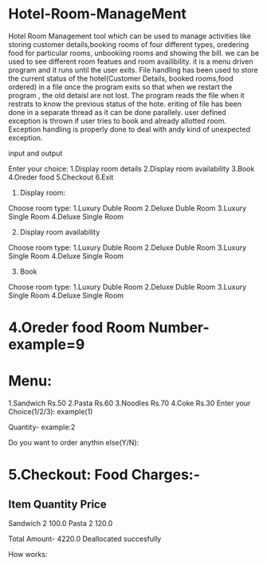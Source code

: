# Hotel-Room-ManageMent

Hotel Room Management tool which can be used to manage activities like storing customer details,booking rooms of four different types, oredering food for particular rooms, unbookiing rooms and showing the bill.
we can be used to see different room featues and room availibility. it is a menu driven program and it runs until the user exits.
File handling has been used to store the current status of the hotel(Customer Details, booked rooms,food ordered) in a file once the program exits so that when we restart the program , the old detaisl are not lost.
The program reads the file when it restrats to know the previous status of the hote. eriting of file has been done in a separate thread as it can be done parallely.
user defined exception is thrown if user tries to book and already allotted room.
Exception handling is properly done to deal with andy kind of unexpected exception.


input and output

Enter your choice:
1.Display room details
2.Display room availability
3.Book
4.Oreder food
5.Checkout
6.Exit

1. Display room:

Choose room type:
1.Luxury Duble Room
2.Deluxe Duble Room
3.Luxury Single Room
4.Deluxe Single Room

2. Display room availability

Choose room type:
1.Luxury Duble Room
2.Deluxe Duble Room
3.Luxury Single Room
4.Deluxe Single Room

3. Book

Choose room type:
1.Luxury Duble Room
2.Deluxe Duble Room
3.Luxury Single Room
4.Deluxe Single Room

4.Oreder food
Room Number- example=9
==========
   Menu:
==========

1.Sandwich      Rs.50
2.Pasta         Rs.60
3.Noodles       Rs.70
4.Coke          Rs.30
Enter your Choice(1/2/3): example(1)

Quantity- example:2

Do you want to order anythin else(Y/N):

5.Checkout:
Food Charges:-
===============
Item   Quantity    Price
-------------------------
Sandwich  2         100.0
Pasta     2         120.0

Total Amount- 4220.0
Deallocated succesfully




How works:


